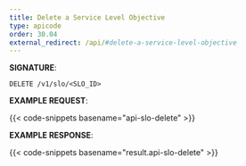 ```yaml
---
title: Delete a Service Level Objective
type: apicode
order: 30.04
external_redirect: /api/#delete-a-service-level-objective
---
```


**SIGNATURE**:

`DELETE /v1/slo/<SLO_ID>`

**EXAMPLE REQUEST**:

{{< code-snippets basename="api-slo-delete" >}}

**EXAMPLE RESPONSE**:

{{< code-snippets basename="result.api-slo-delete" >}}
